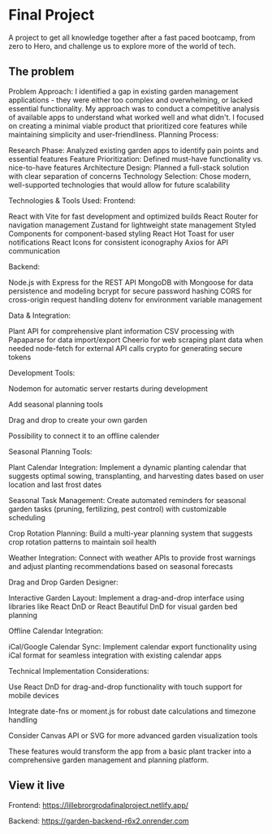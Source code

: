 # Final Project
A project to get all knowledge together after a fast paced bootcamp, from zero to Hero, and challenge us to explore more of the world of tech.

## The problem
Problem Approach:
I identified a gap in existing garden management applications - they were either too complex and overwhelming, or lacked essential functionality. My approach was to conduct a competitive analysis of available apps to understand what worked well and what didn't. I focused on creating a minimal viable product that prioritized core features while maintaining simplicity and user-friendliness.
Planning Process:

Research Phase: Analyzed existing garden apps to identify pain points and essential features
Feature Prioritization: Defined must-have functionality vs. nice-to-have features
Architecture Design: Planned a full-stack solution with clear separation of concerns
Technology Selection: Chose modern, well-supported technologies that would allow for future scalability

Technologies & Tools Used:
Frontend:

React with Vite for fast development and optimized builds
React Router for navigation management
Zustand for lightweight state management
Styled Components for component-based styling
React Hot Toast for user notifications
React Icons for consistent iconography
Axios for API communication

Backend:

Node.js with Express for the REST API
MongoDB with Mongoose for data persistence and modeling
bcrypt for secure password hashing
CORS for cross-origin request handling
dotenv for environment variable management

Data & Integration:

Plant API for comprehensive plant information
CSV processing with Papaparse for data import/export
Cheerio for web scraping plant data when needed
node-fetch for external API calls
crypto for generating secure tokens

Development Tools:

Nodemon for automatic server restarts during development

Add seasonal planning tools

Drag and drop to create your own garden

Possibility to connect it to an offline calender

Seasonal Planning Tools:

Plant Calendar Integration: Implement a dynamic planting calendar that suggests optimal sowing, transplanting, and harvesting dates based on user location and last frost dates

Seasonal Task Management: Create automated reminders for seasonal garden tasks (pruning, fertilizing, pest control) with customizable scheduling

Crop Rotation Planning: Build a multi-year planning system that suggests crop rotation patterns to maintain soil health

Weather Integration: Connect with weather APIs to provide frost warnings and adjust planting recommendations based on seasonal forecasts

Drag and Drop Garden Designer:

Interactive Garden Layout: Implement a drag-and-drop interface using libraries like React DnD or React Beautiful DnD for visual garden bed planning


Offline Calendar Integration:

iCal/Google Calendar Sync: Implement calendar export functionality using iCal format for seamless integration with existing calendar apps


Technical Implementation Considerations:

Use React DnD for drag-and-drop functionality with touch support for mobile devices

Integrate date-fns or moment.js for robust date calculations and timezone handling

Consider Canvas API or SVG for more advanced garden visualization tools

These features would transform the app from a basic plant tracker into a comprehensive garden management and planning platform.

## View it live

Frontend: https://lillebrorgrodafinalproject.netlify.app/

Backend: https://garden-backend-r6x2.onrender.com
